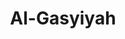 ---
title: "Al-Gasyiyah"
arabic: "الغاشية"
no: 88
arabic_no: ٨٨
ayah: 26
prev: al-ala
next: al-fajr
---